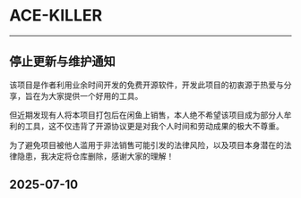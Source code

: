 # ACE-KILLER

---
## 停止更新与维护通知

该项目是作者利用业余时间开发的免费开源软件，开发此项目的初衷源于热爱与分享，旨在为大家提供一个好用的工具。

但近期发现有人将本项目打包后在闲鱼上销售，本人绝不希望该项目成为部分人牟利的工具，这不仅违背了开源协议更是对我个人时间和劳动成果的极大不尊重。

为了避免项目被他人滥用于非法销售可能引发的法律风险，以及项目本身潜在的法律隐患，我决定将仓库删除，感谢大家的理解！

2025-07-10
---

